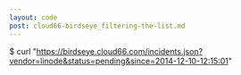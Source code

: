 ```yaml
---
layout: code
post: cloud66-birdseye_filtering-the-list.md
---
```



$ curl "https://birdseye.cloud66.com/incidents.json?vendor=linode&status=pending&since=2014-12-10-12:15:01"
